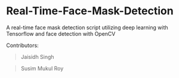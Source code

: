 # Real-Time-Face-Mask-Detection

A real-time face mask detection script utilizing deep learning with Tensorflow and face detection with OpenCV

Contributors:
> Jaisidh Singh

> Susim Mukul Roy
